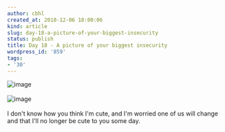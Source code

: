 ```yaml
---
author: cbhl
created_at: 2010-12-06 18:00:06
kind: article
slug: day-18-a-picture-of-your-biggest-insecurity
status: publish
title: Day 18 - A picture of your biggest insecurity
wordpress_id: '859'
tags:
- '30'
---
```


![image](http://blog.azuresky.ca/blog/wp-content/uploads/2010/12/wpid-1292046966214.jpg)\
\
![image](http://blog.azuresky.ca/blog/wp-content/uploads/2010/12/wpid-1292047028022.jpg)\
\
I don't know how you think I'm cute, and I'm worried one of us will
change and that I'll no longer be cute to you some day.
